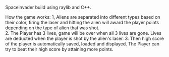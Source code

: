 Spaceinvader build using raylib and C++.

How the game works:
1, Aliens are separated into different types based on their color, firing the laser and hitting the alien will award the player points depending on the type of alien that was shot. <br>
2. The Player has 3 lives, game will be over when all 3 lives are gone. Lives are deducted when the player is shot by the alien's laser.
3. Then high score of the player is automatically saved, loaded and displayed. The Player can try to beat their high score by attaining more points.
